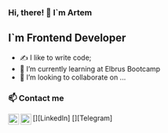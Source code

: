 ### Hi, there! 👋 I`m Artem

## I`m Frontend Developer
- :writing_hand: I like to write code;
- 🌱 I’m currently learning at Elbrus Bootcamp
- 💞️ I’m looking to collaborate on ...

### 📫 Contact me
[<img align = "left" alt="LinkedIn" width="22px" src="https://cdn.jsdelivr.net/gh/devicons/devicon/icons/linkedin/linkedin-original.svg" />][LinkedIn]
[<img align = "left" alt="LinkedIn" width="22px" src="https://cdn.jsdelivr.net/gh/devicons/devicon/icons/linkedin/linkedin-original.svg" />][Telegram]



<!---
kashuta/kashuta is a ✨ special ✨ repository because its `README.md` (this file) appears on your GitHub profile.
You can click the Preview link to take a look at your changes.
--->
